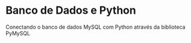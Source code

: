 # Banco de Dados e Python
 Conectando o banco de dados MySQL com Python através da biblioteca PyMySQL
